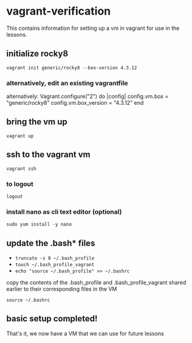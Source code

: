 # vagrant-verification
This contains information for setting up a vm in vagrant for use in the lessons.


## initialize rocky8
``vagrant init generic/rocky8 --box-version 4.3.12``


### alternatively, edit an existing vagrantfile
alternatively:
Vagrant.configure("2") do |config|
  config.vm.box = "generic/rocky8"
  config.vm.box_version = "4.3.12"
end

## bring the vm up
``vagrant up``

## ssh to the vagrant vm
``vagrant ssh``

### to logout
``logout``

### install nano as cli text editor (optional)
``sudo yum install -y nano``


## update the .bash* files
- ``truncate -s 0 ~/.bash_profile``
- ``touch ~/.bash_profile_vagrant``
- ``echo "source ~/.bash_profile" >> ~/.bashrc``

copy the contents of the .bash_profile and .bash_profile_vagrant shared earlier to their corresponding files in the VM

``source ~/.bashrc``

## basic setup completed!
That's it, we now have a VM that we can use for future lessons
